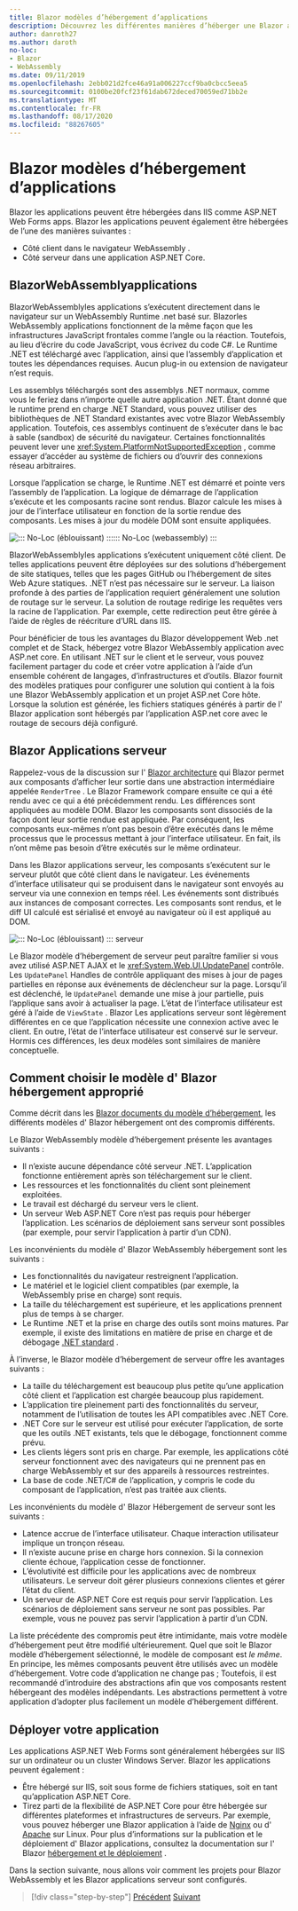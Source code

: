 ```yaml
---
title: Blazor modèles d’hébergement d’applications
description: Découvrez les différentes manières d’héberger une Blazor application, y compris dans le navigateur sur WebAssembly ou sur le serveur.
author: danroth27
ms.author: daroth
no-loc:
- Blazor
- WebAssembly
ms.date: 09/11/2019
ms.openlocfilehash: 2ebb021d2fce46a91a006227ccf9ba0cbcc5eea5
ms.sourcegitcommit: 0100be20fcf23f61dab672deced70059ed71bb2e
ms.translationtype: MT
ms.contentlocale: fr-FR
ms.lasthandoff: 08/17/2020
ms.locfileid: "88267605"
---
```

# <a name="no-locblazor-app-hosting-models"></a>Blazor modèles d’hébergement d’applications

Blazor les applications peuvent être hébergées dans IIS comme ASP.NET Web Forms apps. Blazor les applications peuvent également être hébergées de l’une des manières suivantes :

- Côté client dans le navigateur WebAssembly .
- Côté serveur dans une application ASP.NET Core.

## <a name="no-locblazor-no-locwebassembly-apps"></a>BlazorWebAssemblyapplications

BlazorWebAssemblyles applications s’exécutent directement dans le navigateur sur un WebAssembly Runtime .net basé sur. Blazorles WebAssembly applications fonctionnent de la même façon que les infrastructures JavaScript frontales comme l’angle ou la réaction. Toutefois, au lieu d’écrire du code JavaScript, vous écrivez du code C#. Le Runtime .NET est téléchargé avec l’application, ainsi que l’assembly d’application et toutes les dépendances requises. Aucun plug-in ou extension de navigateur n’est requis.

Les assemblys téléchargés sont des assemblys .NET normaux, comme vous le feriez dans n’importe quelle autre application .NET. Étant donné que le runtime prend en charge .NET Standard, vous pouvez utiliser des bibliothèques de .NET Standard existantes avec votre Blazor WebAssembly application. Toutefois, ces assemblys continuent de s’exécuter dans le bac à sable (sandbox) de sécurité du navigateur. Certaines fonctionnalités peuvent lever une <xref:System.PlatformNotSupportedException> , comme essayer d’accéder au système de fichiers ou d’ouvrir des connexions réseau arbitraires.

Lorsque l’application se charge, le Runtime .NET est démarré et pointe vers l’assembly de l’application. La logique de démarrage de l’application s’exécute et les composants racine sont rendus. Blazor calcule les mises à jour de l’interface utilisateur en fonction de la sortie rendue des composants. Les mises à jour du modèle DOM sont ensuite appliquées.

![::: No-Loc (éblouissant) :::::: No-Loc (webassembly) :::](media/hosting-models/blazor-webassembly.png)

BlazorWebAssemblyles applications s’exécutent uniquement côté client. De telles applications peuvent être déployées sur des solutions d’hébergement de site statiques, telles que les pages GitHub ou l’hébergement de sites Web Azure statiques. .NET n’est pas nécessaire sur le serveur. La liaison profonde à des parties de l’application requiert généralement une solution de routage sur le serveur. La solution de routage redirige les requêtes vers la racine de l’application. Par exemple, cette redirection peut être gérée à l’aide de règles de réécriture d’URL dans IIS.

Pour bénéficier de tous les avantages du Blazor développement Web .net complet et de Stack, hébergez votre Blazor WebAssembly application avec ASP.net core. En utilisant .NET sur le client et le serveur, vous pouvez facilement partager du code et créer votre application à l’aide d’un ensemble cohérent de langages, d’infrastructures et d’outils. Blazor fournit des modèles pratiques pour configurer une solution qui contient à la fois une Blazor WebAssembly application et un projet ASP.net Core hôte. Lorsque la solution est générée, les fichiers statiques générés à partir de l' Blazor application sont hébergés par l’application ASP.net core avec le routage de secours déjà configuré.

## <a name="no-locblazor-server-apps"></a>Blazor Applications serveur

Rappelez-vous de la discussion sur l' [ Blazor architecture](architecture-comparison.md#blazor) qui Blazor permet aux composants d’afficher leur sortie dans une abstraction intermédiaire appelée `RenderTree` . Le Blazor Framework compare ensuite ce qui a été rendu avec ce qui a été précédemment rendu. Les différences sont appliquées au modèle DOM. Blazor les composants sont dissociés de la façon dont leur sortie rendue est appliquée. Par conséquent, les composants eux-mêmes n’ont pas besoin d’être exécutés dans le même processus que le processus mettant à jour l’interface utilisateur. En fait, ils n’ont même pas besoin d’être exécutés sur le même ordinateur.

Dans les Blazor applications serveur, les composants s’exécutent sur le serveur plutôt que côté client dans le navigateur. Les événements d’interface utilisateur qui se produisent dans le navigateur sont envoyés au serveur via une connexion en temps réel. Les événements sont distribués aux instances de composant correctes. Les composants sont rendus, et le diff UI calculé est sérialisé et envoyé au navigateur où il est appliqué au DOM.

![::: No-Loc (éblouissant) ::: serveur](media/hosting-models/blazor-server.png)

Le Blazor modèle d’hébergement de serveur peut paraître familier si vous avez utilisé ASP.NET AJAX et le <xref:System.Web.UI.UpdatePanel> contrôle. Les `UpdatePanel` Handles de contrôle appliquant des mises à jour de pages partielles en réponse aux événements de déclencheur sur la page. Lorsqu’il est déclenché, le `UpdatePanel` demande une mise à jour partielle, puis l’applique sans avoir à actualiser la page. L’état de l’interface utilisateur est géré à l’aide de `ViewState` . Blazor Les applications serveur sont légèrement différentes en ce que l’application nécessite une connexion active avec le client. En outre, l’état de l’interface utilisateur est conservé sur le serveur. Hormis ces différences, les deux modèles sont similaires de manière conceptuelle.

## <a name="how-to-choose-the-right-no-locblazor-hosting-model"></a>Comment choisir le modèle d' Blazor hébergement approprié

Comme décrit dans les [ Blazor documents du modèle d’hébergement](/aspnet/core/blazor/hosting-models), les différents modèles d' Blazor hébergement ont des compromis différents.

Le Blazor WebAssembly modèle d’hébergement présente les avantages suivants :

- Il n’existe aucune dépendance côté serveur .NET. L’application fonctionne entièrement après son téléchargement sur le client.
- Les ressources et les fonctionnalités du client sont pleinement exploitées.
- Le travail est déchargé du serveur vers le client.
- Un serveur Web ASP.NET Core n’est pas requis pour héberger l’application. Les scénarios de déploiement sans serveur sont possibles (par exemple, pour servir l’application à partir d’un CDN).

Les inconvénients du modèle d' Blazor WebAssembly hébergement sont les suivants :

- Les fonctionnalités du navigateur restreignent l’application.
- Le matériel et le logiciel client compatibles (par exemple, la WebAssembly prise en charge) sont requis.
- La taille du téléchargement est supérieure, et les applications prennent plus de temps à se charger.
- Le Runtime .NET et la prise en charge des outils sont moins matures. Par exemple, il existe des limitations en matière de prise en charge et de débogage [.NET standard](../../standard/net-standard.md) .

À l’inverse, le Blazor modèle d’hébergement de serveur offre les avantages suivants :

- La taille du téléchargement est beaucoup plus petite qu’une application côté client et l’application est chargée beaucoup plus rapidement.
- L’application tire pleinement parti des fonctionnalités du serveur, notamment de l’utilisation de toutes les API compatibles avec .NET Core.
- .NET Core sur le serveur est utilisé pour exécuter l’application, de sorte que les outils .NET existants, tels que le débogage, fonctionnent comme prévu.
- Les clients légers sont pris en charge. Par exemple, les applications côté serveur fonctionnent avec des navigateurs qui ne prennent pas en charge WebAssembly et sur des appareils à ressources restreintes.
- La base de code .NET/C# de l’application, y compris le code du composant de l’application, n’est pas traitée aux clients.

Les inconvénients du modèle d' Blazor Hébergement de serveur sont les suivants :

- Latence accrue de l’interface utilisateur. Chaque interaction utilisateur implique un tronçon réseau.
- Il n’existe aucune prise en charge hors connexion. Si la connexion cliente échoue, l’application cesse de fonctionner.
- L’évolutivité est difficile pour les applications avec de nombreux utilisateurs. Le serveur doit gérer plusieurs connexions clientes et gérer l’état du client.
- Un serveur de ASP.NET Core est requis pour servir l’application. Les scénarios de déploiement sans serveur ne sont pas possibles. Par exemple, vous ne pouvez pas servir l’application à partir d’un CDN.

La liste précédente des compromis peut être intimidante, mais votre modèle d’hébergement peut être modifié ultérieurement. Quel que soit le Blazor modèle d’hébergement sélectionné, le modèle de composant est *le même*. En principe, les mêmes composants peuvent être utilisés avec un modèle d’hébergement. Votre code d’application ne change pas ; Toutefois, il est recommandé d’introduire des abstractions afin que vos composants restent hébergeant des modèles indépendants. Les abstractions permettent à votre application d’adopter plus facilement un modèle d’hébergement différent.

## <a name="deploy-your-app"></a>Déployer votre application

Les applications ASP.NET Web Forms sont généralement hébergées sur IIS sur un ordinateur ou un cluster Windows Server. Blazor les applications peuvent également :

- Être hébergé sur IIS, soit sous forme de fichiers statiques, soit en tant qu’application ASP.NET Core.
- Tirez parti de la flexibilité de ASP.NET Core pour être hébergée sur différentes plateformes et infrastructures de serveurs. Par exemple, vous pouvez héberger une Blazor application à l’aide de [Nginx](/aspnet/core/host-and-deploy/linux-nginx) ou d' [Apache](/aspnet/core/host-and-deploy/linux-apache) sur Linux. Pour plus d’informations sur la publication et le déploiement d' Blazor applications, consultez la documentation sur l' Blazor [hébergement et le déploiement](/aspnet/core/host-and-deploy/blazor/) .

Dans la section suivante, nous allons voir comment les projets pour Blazor WebAssembly et les Blazor applications serveur sont configurés.

>[!div class="step-by-step"]
>[Précédent](architecture-comparison.md) 
> [Suivant](project-structure.md)
